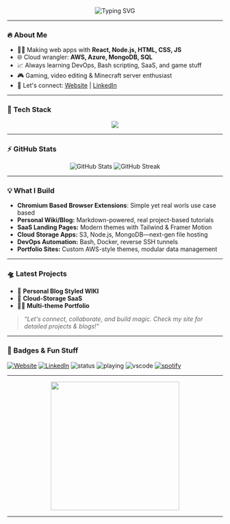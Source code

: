 <div align="center">
  <img src="https://readme-typing-svg.demolab.com?font=Fira+Code&size=36&pause=1000&color=F7797D&width=650&lines=Hey%2C+I%27m+Aditya+Narayan!;Full-stack+Dev+%7C+Cloud+Ninja+%7C+Entrepreneur;Building+cool+magical+web+stuff+%F0%9F%94%A5;Let%27s+change+the+internet%2C+one+repo+at+a+time.%F0%9F%9A%80" alt="Typing SVG" />
</div>

---

### 🔥 About Me
- 🧑‍💻 Making web apps with **React, Node.js, HTML, CSS, JS**
- 🌐 Cloud wrangler: **AWS, Azure, MongoDB, SQL**
- 📈 Always learning DevOps, Bash scripting, SaaS, and game stuff
- 🎮 Gaming, video editing & Minecraft server enthusiast
- 🤝 Let's connect: [Website](https://adityx.me) | [LinkedIn](https://www.linkedin.com/in/aditya-narayan-460559198/)

---

### 🚀 Tech Stack

<div align="center">
  <img src="https://skillicons.dev/icons?i=html,css,js,nodejs,react,express,mongodb,aws,azure,docker,bash,github&theme=dark" />
</div>

---

### ⚡ GitHub Stats

<div align="center">
  <img src="https://github-readme-stats.vercel.app/api?username=bhaukal01&show_icons=true&theme=radical" alt="GitHub Stats"/>
  <img src="https://github-readme-streak-stats.herokuapp.com/?user=bhaukal01&theme=radical" alt="GitHub Streak"/>
</div>

---

### 💡 What I Build

- **Chromium Based Browser Extensions**: Simple yet real worls use case based
- **Personal Wiki/Blog:** Markdown-powered, real project-based tutorials
- **SaaS Landing Pages:** Modern themes with Tailwind & Framer Motion
- **Cloud Storage Apps:** S3, Node.js, MongoDB—next-gen file hosting
- **DevOps Automation:** Bash, Docker, reverse SSH tunnels
- **Portfolio Sites:** Custom AWS-style themes, modular data management

---



### 🛸 Latest Projects

- 📜 **Personal Blog Styled WIKI**
- 🚀 **Cloud-Storage SaaS**  
- 👨‍💻 **Multi-theme Portfolio**   

> *“Let's connect, collaborate, and build magic. Check my site for detailed projects & blogs!”*

---

### 🏅 Badges & Fun Stuff

[![Website](https://img.shields.io/badge/-adityx.me-0e76a8?style=flat-square&logo=Google-Chrome&logoColor=white&color=47b148)](https://adityx.me)
[![LinkedIn](https://img.shields.io/badge/-Aditya_Narayan-0A66C2?style=flat-square&logo=Linkedin&logoColor=white)](https://www.linkedin.com/in/aditya-narayan-460559198/)
![status](https://nocache.advaith.workers.dev?url=https://img.shields.io/endpoint?url=https://dev.discordprofiles.me/api/badge/status/794584505532022784?simple=true)
![playing](https://nocache.advaith.workers.dev?url=https://img.shields.io/endpoint?url=https://dev.discordprofiles.me/api/badge/playing/794584505532022784)
![vscode](https://nocache.advaith.workers.dev?url=https://img.shields.io/endpoint?url=https://dev.discordprofiles.me/api/badge/vscode/794584505532022784)
[![spotify](https://nocache.advaith.workers.dev?url=https://img.shields.io/endpoint?url=https://dev.discordprofiles.me/api/badge/spotify/794584505532022784)](https://dev.discordprofiles.me/openspotify/794584505532022784)

---

<div align="center">
  <img src="https://media.giphy.com/media/xT9IgIc0lryrxvqVGM/giphy.gif" width="300"/>
</div>

---

